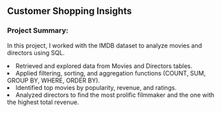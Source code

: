 <h2>Customer Shopping Insights </h2>
<h3>Project Summary:</h3>
<p>
In this project, I worked with the IMDB dataset to analyze movies and directors using SQL.

<li>Retrieved and explored data from Movies and Directors tables.</li>
<li>Applied filtering, sorting, and aggregation functions (COUNT, SUM, GROUP BY, WHERE, ORDER BY).</li>
<li>Identified top movies by popularity, revenue, and ratings.</li>
<li>Analyzed directors to find the most prolific filmmaker and the one with the highest total revenue.</li>

</p>

